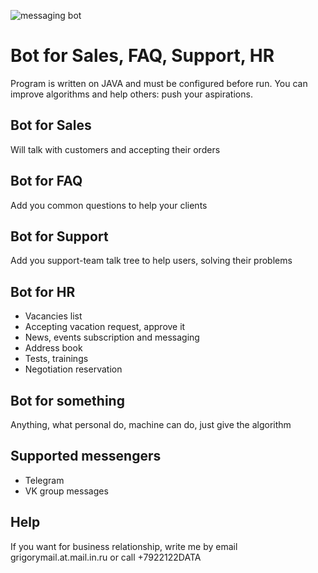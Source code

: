 ![messaging bot](https://user-images.githubusercontent.com/36440722/85655552-18dc6480-b6c9-11ea-8325-59611b945733.jpeg)
# Bot for Sales, FAQ, Support, HR
Program is written on JAVA and must be configured before run. You can improve algorithms and help others: push your aspirations.

## Bot for Sales
Will talk with customers and accepting their orders

## Bot for FAQ
Add you common questions to help your clients

## Bot for Support
Add you support-team talk tree to help users, solving their problems

## Bot for HR
- Vacancies list
- Accepting vacation request, approve it
- News, events subscription and messaging
- Address book
- Tests, trainings
- Negotiation reservation

## Bot for something
Anything, what personal do, machine can do, just give the algorithm

## Supported messengers
- Telegram
- VK group messages

## Help
If you want for business relationship, write me by email grigorymail.at.mail.in.ru or call +7922122DATA
